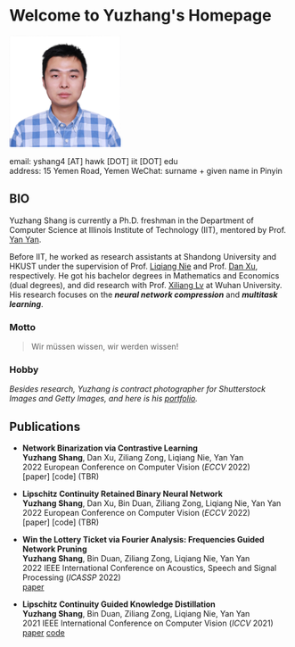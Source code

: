 # Welcome to Yuzhang's  Homepage

<img src="yuzhang.png" width="200">
    
email: yshang4 [AT] hawk [DOT] iit [DOT] edu     
address: 15 Yemen Road, Yemen
WeChat: surname + given name in Pinyin

## BIO
Yuzhang Shang is currently a Ph.D. freshman in the Department of Computer Science at Illinois Institute of Technology (IIT), mentored by Prof. [Yan Yan](https://tomyan555.github.io/).    

Before IIT, he worked as research assistants at Shandong University and HKUST under the supervision of Prof. [Liqiang Nie](https://liqiangnie.github.io/index.html) and Prof. [Dan Xu](https://www.danxurgb.net/), respectively. He got his bachelor degrees in Mathematics and Economics (dual degrees), and did research with Prof. [Xiliang Lv](http://xllv.whu.edu.cn/) at Wuhan University. His research focuses on the **_neural network compression_** and **_multitask learning_**.    



### Motto
> Wir müssen wissen, wir werden wissen!    

### Hobby
_Besides research, Yuzhang is contract photographer for Shutterstock Images and Getty Images, and here is his [portfolio](https://500px.com.cn/shang)._

## Publications 

* **Network Binarization via Contrastive Learning**    
**Yuzhang Shang**, Dan Xu, Ziliang Zong, Liqiang Nie, Yan Yan  
2022 European Conference on Computer Vision (_ECCV_ 2022)  
[paper] [code] (TBR)

* **Lipschitz Continuity Retained Binary Neural Network**    
**Yuzhang Shang**, Dan Xu, Bin Duan, Ziliang Zong, Liqiang Nie, Yan Yan  
2022 European Conference on Computer Vision (_ECCV_ 2022)  
[paper] [code] (TBR)

* **Win the Lottery Ticket via Fourier Analysis: Frequencies Guided Network Pruning**    
**Yuzhang Shang**, Bin Duan, Ziliang Zong, Liqiang Nie, Yan Yan  
2022 IEEE International Conference on Acoustics, Speech and Signal Processing (_ICASSP_ 2022)  
[paper](https://arxiv.org/pdf/2201.12712.pdf) 

* **Lipschitz Continuity Guided Knowledge Distillation**    
**Yuzhang Shang**, Bin Duan, Ziliang Zong, Liqiang Nie, Yan Yan  
2021 IEEE International Conference on Computer Vision (_ICCV_ 2021)    
[paper](https://openaccess.thecvf.com/content/ICCV2021/papers/Shang_Lipschitz_Continuity_Guided_Knowledge_Distillation_ICCV_2021_paper.pdf)  [code](https://github.com/42Shawn/LONDON/tree/master)    


<!-- You can use the [editor on GitHub](https://github.com/42Shawn/yuzhang-github.io/edit/gh-pages/index.md) to maintain and preview the content for your website in Markdown files.

Whenever you commit to this repository, GitHub Pages will run [Jekyll](https://jekyllrb.com/) to rebuild the pages in your site, from the content in your Markdown files.

### Markdown

Markdown is a lightweight and easy-to-use syntax for styling your writing. It includes conventions for

```markdown
Syntax highlighted code block

# Header 1
## Header 2
### Header 3

- Bulleted
- List

1. Numbered
2. List

**Bold** and _Italic_ and `Code` text

[Link](url) and ![Image](src)
```

For more details see [GitHub Flavored Markdown](https://guides.github.com/features/mastering-markdown/).

### Jekyll Themes

Your Pages site will use the layout and styles from the Jekyll theme you have selected in your [repository settings](https://github.com/42Shawn/yuzhang-github.io/settings/pages). The name of this theme is saved in the Jekyll `_config.yml` configuration file.

### Support or Contact

Having trouble with Pages? Check out our [documentation](https://docs.github.com/categories/github-pages-basics/) or [contact support](https://support.github.com/contact) and we’ll help you sort it out.
 -->
